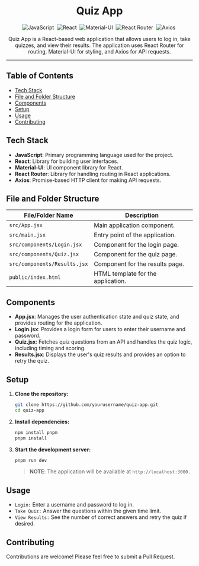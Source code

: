 <h1 align="center">Quiz App</h1>

<div align="center">

![JavaScript](https://img.shields.io/badge/-JavaScript-05122A?style=flat&logo=javascript)&nbsp;
![React](https://img.shields.io/badge/-React-05122A?style=flat&logo=react)&nbsp;
![Material-UI](https://img.shields.io/badge/-Material--UI-05122A?style=flat&logo=material-ui)&nbsp;
![React Router](https://img.shields.io/badge/-React%20Router-05122A?style=flat&logo=react-router)&nbsp;
![Axios](https://img.shields.io/badge/-Axios-05122A?style=flat&logo=axios)&nbsp;

</div>

<p align="center">Quiz App is a React-based web application that allows users to log in, take quizzes, and view their results. The application uses React Router for routing, Material-UI for styling, and Axios for API requests.</p>

---

## Table of Contents

- [Tech Stack](#tech-stack)
- [File and Folder Structure](#file-and-folder-structure)
- [Components](#components)
- [Setup](#setup)
- [Usage](#usage)
- [Contributing](#contributing)

## Tech Stack

- **JavaScript**: Primary programming language used for the project.
- **React**: Library for building user interfaces.
- **Material-UI**: UI component library for React.
- **React Router**: Library for handling routing in React applications.
- **Axios**: Promise-based HTTP client for making API requests.

## File and Folder Structure

| File/Folder Name             | Description                        |
| ---------------------------- | ---------------------------------- |
| `src/App.jsx`                | Main application component.        |
| `src/main.jsx`               | Entry point of the application.    |
| `src/components/Login.jsx`   | Component for the login page.      |
| `src/components/Quiz.jsx`    | Component for the quiz page.       |
| `src/components/Results.jsx` | Component for the results page.    |
| `public/index.html`          | HTML template for the application. |

## Components

- **App.jsx**: Manages the user authentication state and quiz state, and provides routing for the application.
- **Login.jsx**: Provides a login form for users to enter their username and password.
- **Quiz.jsx**: Fetches quiz questions from an API and handles the quiz logic, including timing and scoring.
- **Results.jsx**: Displays the user's quiz results and provides an option to retry the quiz.

## Setup

1. **Clone the repository:**
   ```sh
   git clone https://github.com/yourusername/quiz-app.git
   cd quiz-app
   ```
2. **Install dependencies:**

   ```sh
   npm install pnpm
   pnpm install

   ```

3. **Start the development server:**

   ```sh
   pnpm run dev

   ```

   > **NOTE**: The application will be available at `http://localhost:3000.`

## Usage

- `Login:` Enter a username and password to log in.
- `Take Quiz:` Answer the questions within the given time limit.
- `View Results:` See the number of correct answers and retry the quiz if desired.

## Contributing

Contributions are welcome! Please feel free to submit a Pull Request.
